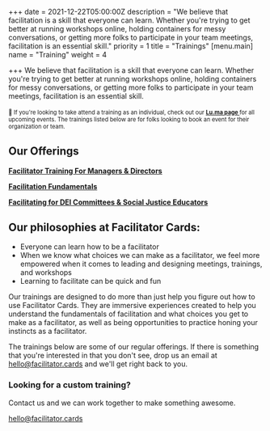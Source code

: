 +++
date = 2021-12-22T05:00:00Z
description = "We believe that facilitation is a skill that everyone can learn. Whether you're trying to get better at running workshops online, holding containers for messy conversations, or getting more folks to participate in your team meetings, facilitation is an essential skill."
priority = 1
title = "Trainings"
[menu.main]
name = "Training"
weight = 4

+++
We believe that facilitation is a skill that everyone can learn. Whether you're trying to get better at running workshops online, holding containers for messy conversations, or getting more folks to participate in your team meetings, facilitation is an essential skill.

<div style="margin: 1.5em auto; font-size:.8em;" class="pad type-wrap rainbow-bg rounded"><p style="margin: 0 auto;">👋  If you're looking to take attend a training as an individual, check out our <a href="https://lu.ma/facilitatorcards"><strong> Lu.ma page </strong></a> for all upcoming events. The trainings listed below are for folks looking to book an event for their organization or team. </p></div>

## Our Offerings

[**Facilitator Training For Managers & Directors**](https://www.facilitator.cards/facilitator-training-for-managers-directors/)

[**Facilitation Fundamentals**](https://www.facilitator.cards/facilitation-fundamentals/)

[**Facilitating for DEI Committees & Social Justice Educators**](https://www.facilitator.cards/facilitating-for-dei-committees-social-justice-educators/)

## Our philosophies at Facilitator Cards:

* Everyone can learn how to be a facilitator
* When we know what choices we can make as a facilitator, we feel more empowered when it comes to leading and designing meetings, trainings, and workshops
* Learning to facilitate can be quick and fun

Our trainings are designed to do more than just help you figure out how to use Facilitator Cards. They are immersive experiences created to help you understand the fundamentals of facilitation and what choices you get to make as a facilitator, as well as being opportunities to practice honing your instincts as a facilitator.

The trainings below are some of our regular offerings. If there is something that you're interested in that you don't see, drop us an email at hello@facilitator.cards and we'll get right back to you.

### Looking for a custom training?

Contact us and we can work together to make something awesome.

hello@facilitator.cards